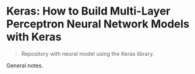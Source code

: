 # Keras: How to Build Multi-Layer Perceptron Neural Network Models with Keras

> Repository with neural model using the Keras library.

General notes.

